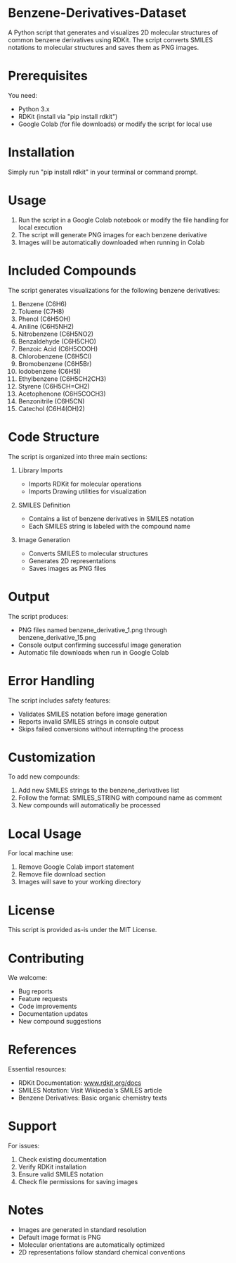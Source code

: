 # Benzene-Derivatives-Dataset

A Python script that generates and visualizes 2D molecular structures of common benzene derivatives using RDKit. The script converts SMILES notations to molecular structures and saves them as PNG images.

# Prerequisites

You need:
- Python 3.x
- RDKit (install via "pip install rdkit")
- Google Colab (for file downloads) or modify the script for local use

# Installation

Simply run "pip install rdkit" in your terminal or command prompt.

# Usage

1. Run the script in a Google Colab notebook or modify the file handling for local execution
2. The script will generate PNG images for each benzene derivative
3. Images will be automatically downloaded when running in Colab

# Included Compounds

The script generates visualizations for the following benzene derivatives:

1. Benzene (C6H6)
2. Toluene (C7H8)
3. Phenol (C6H5OH)
4. Aniline (C6H5NH2)
5. Nitrobenzene (C6H5NO2)
6. Benzaldehyde (C6H5CHO)
7. Benzoic Acid (C6H5COOH)
8. Chlorobenzene (C6H5Cl)
9. Bromobenzene (C6H5Br)
10. Iodobenzene (C6H5I)
11. Ethylbenzene (C6H5CH2CH3)
12. Styrene (C6H5CH=CH2)
13. Acetophenone (C6H5COCH3)
14. Benzonitrile (C6H5CN)
15. Catechol (C6H4(OH)2)

# Code Structure

The script is organized into three main sections:

1. Library Imports
   - Imports RDKit for molecular operations
   - Imports Drawing utilities for visualization

2. SMILES Definition
   - Contains a list of benzene derivatives in SMILES notation
   - Each SMILES string is labeled with the compound name

3. Image Generation
   - Converts SMILES to molecular structures
   - Generates 2D representations
   - Saves images as PNG files

# Output

The script produces:
- PNG files named benzene_derivative_1.png through benzene_derivative_15.png
- Console output confirming successful image generation
- Automatic file downloads when run in Google Colab

# Error Handling

The script includes safety features:
- Validates SMILES notation before image generation
- Reports invalid SMILES strings in console output
- Skips failed conversions without interrupting the process

# Customization

To add new compounds:

1. Add new SMILES strings to the benzene_derivatives list
2. Follow the format: SMILES_STRING with compound name as comment
3. New compounds will automatically be processed

# Local Usage

For local machine use:
1. Remove Google Colab import statement
2. Remove file download section
3. Images will save to your working directory

# License

This script is provided as-is under the MIT License.

# Contributing

We welcome:
- Bug reports
- Feature requests
- Code improvements
- Documentation updates
- New compound suggestions

# References

Essential resources:
- RDKit Documentation: www.rdkit.org/docs
- SMILES Notation: Visit Wikipedia's SMILES article
- Benzene Derivatives: Basic organic chemistry texts

# Support

For issues:
1. Check existing documentation
2. Verify RDKit installation
3. Ensure valid SMILES notation
4. Check file permissions for saving images

# Notes

- Images are generated in standard resolution
- Default image format is PNG
- Molecular orientations are automatically optimized
- 2D representations follow standard chemical conventions
